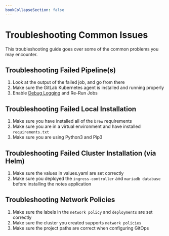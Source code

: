 ```yaml
---
bookCollapseSection: false
---
```


# Troubleshooting Common Issues

This troubleshooting guide goes over some of the common problems you may encounter.

## Troubleshooting Failed Pipeline(s)

1. Look at the output of the failed job, and go from there
2. Make sure the GitLab Kubernetes agent is installed and running properly
3. Enable [Debug Logging](https://docs.gitlab.com/ee/ci/variables/#enable-debug-logging) and Re-Run Jobs

## Troubleshooting Failed Local Installation

1. Make sure you have installed all of the `brew` requirements
2. Make sure you are in a virtual environment and have installed `requirements.txt`
3. Make sure you are using Python3 and Pip3

## Troubleshooting Failed Cluster Installation (via Helm)

1. Make sure the values in values.yaml are set correctly
2. Make sure you deployed the `ingress-controller` and `mariadb database` before installing the notes application

## Troubleshooting Network Policies

1. Make sure the labels in the `network policy` and `deployments` are set correctly
2. Make sure the cluster you created supports `network policies`
3. Make sure the project paths are correct when configuring GitOps
